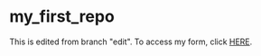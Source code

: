 # my_first_repo

This is edited from branch "edit".
To access my form, click [HERE](https://github.com/nising99/Form_Design/blob/main/MSS%20A1%20form%20ns.xlsx).
